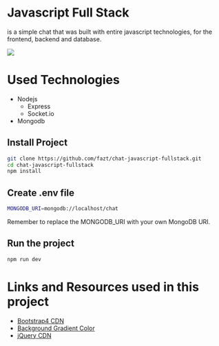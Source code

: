 # Javascript Full Stack
is a simple chat that was built with entire javascript technologies, for the frontend, backend and database. 

![](docs/screenshot.png)

# Used Technologies
- Nodejs
  - Express
  - Socket.io
- Mongodb

## Install Project

```bash
git clone https://github.com/fazt/chat-javascript-fullstack.git
cd chat-javascript-fullstack
npm install
```

## Create .env file

```bash
MONGODB_URI=mongodb://localhost/chat
```

Remember to replace the MONGODB_URI with your own MongoDB URI.

## Run the project

```bash
npm run dev
```

# Links and Resources used in this project

- [Bootstrap4 CDN](http://getbootstrap.com/docs/4.0/getting-started/introduction/)
- [Background Gradient Color](https://uigradients.com/#Lawrencium)
- [jQuery CDN](https://code.jquery.com/)
